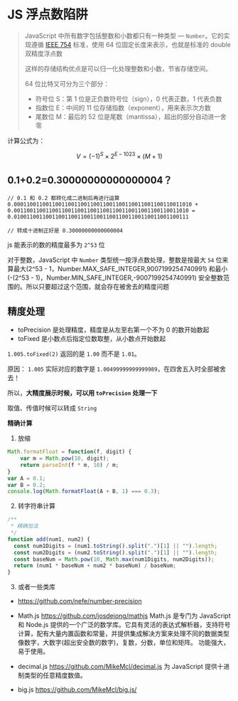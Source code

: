 # JS 浮点数陷阱

> JavaScript 中所有数字包括整数和小数都只有一种类型 — `Number`。它的实现遵循 [IEEE 754](https://link.zhihu.com/?target=http%3A//grouper.ieee.org/groups/754/) 标准，使用 64 位固定长度来表示，也就是标准的 double 双精度浮点数
>
> 这样的存储结构优点是可以归一化处理整数和小数，节省存储空间。
>
> 64 位比特又可分为三个部分：
>
> - 符号位 S：第 1 位是正负数符号位（sign），0 代表正数，1 代表负数
> - 指数位 E：中间的 11 位存储指数（exponent），用来表示次方数
> - 尾数位 M：最后的 52 位是尾数（mantissa），超出的部分自动进一舍零

计算公式为：

$$
V=(-1)^S \times 2^ {E-1023} \times (M+1)
$$

## 0.1+0.2=0.30000000000000004？

```text
// 0.1 和 0.2 都转化成二进制后再进行运算
0.00011001100110011001100110011001100110011001100110011010 +
0.0011001100110011001100110011001100110011001100110011010 =
0.0100110011001100110011001100110011001100110011001100111

// 转成十进制正好是 0.30000000000000004
```

js 能表示的数的精度最多为 `2^53` 位

对于整数，JavaScript 中 `Number` 类型统一按浮点数处理，整数是按最大 `54` 位来算最大(2^53 - 1，Number.MAX_SAFE_INTEGER,9007199254740991) 和最小(-(2^53 - 1)，Number.MIN_SAFE_INTEGER,-9007199254740991) 安全整数范围的。所以只要超过这个范围，就会存在被舍去的精度问题

## 精度处理

- toPrecision 是处理精度，精度是从左至右第一个不为 0 的数开始数起
- toFixed 是小数点后指定位数取整，从小数点开始数起

`1.005.toFixed(2)` 返回的是 `1.00` 而不是 `1.01`。

原因： `1.005` 实际对应的数字是 `1.00499999999999989`，在四舍五入时全部被舍去！

所以，**大精度展示时候，可以用 `toPrecision` 处理一下**

取值、传值时候可以转成 `String`

**精确计算**
1. 放缩

```javascript
Math.formatFloat = function(f, digit) { 
    var m = Math.pow(10, digit); 
    return parseInt(f * m, 10) / m; 
} 
var A = 0.1; 
var B = 0.2;
console.log(Math.formatFloat(A + B, 1) === 0.3);
```

2. 转字符串计算

```js
/**
 * 精确加法
 */
function add(num1, num2) {
  const num1Digits = (num1.toString().split(".")[1] || "").length;
  const num2Digits = (num2.toString().split(".")[1] || "").length;
  const baseNum = Math.pow(10, Math.max(num1Digits, num2Digits));
  return (num1 * baseNum + num2 * baseNum) / baseNum;
}
```



3. 或者一些类库

- <https://github.com/nefe/number-precision>
- Math.js https://github.com/josdejong/mathjs
  Math.js 是专门为 JavaScript 和 Node.js 提供的一个广泛的数学库。它具有灵活的表达式解析器，支持符号计算，配有大量内置函数和常量，并提供集成解决方案来处理不同的数据类型
  像数字，大数字(超出安全数的数字)，复数，分数，单位和矩阵。 功能强大，易于使用。

- decimal.js https://github.com/MikeMcl/decimal.js
  为 JavaScript 提供十进制类型的任意精度数值。

- big.js https://github.com/MikeMcl/big.js/
